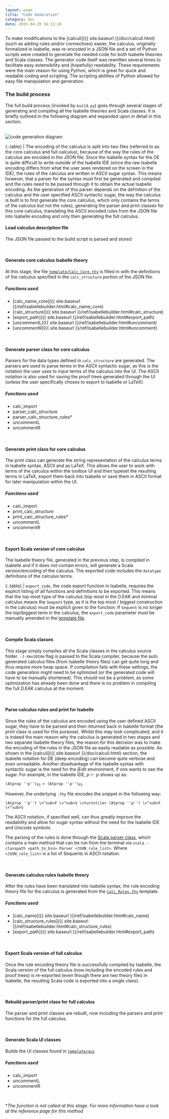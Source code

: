 ```yaml
---
layout: page
title: "Code Generation"
category: doc
date: 2015-04-20 16:13:26
---
```


To make modifications to the [calculi]({{ site.baseurl }}/doc/calculi.html) (such as adding rules and/or connectives) easier, the calculus, originally formalized in Isabelle, was re-encoded in a JSON file and a set of Python scripts were created to generate the needed code for both Isabelle theories and Scala classes. The generator code itself was rewritten several times to facilitate easy extensibility and (hopefully) readability. These requirements were the main reason for using Python, which is great for quick and readable coding and scripting. The scripting abilities of Python allowed for easy file manipulation and generation.

### The build process

The full build process (invoked by `build.py`) goes through several stages of generating and compiling all the Isabelle theories and Scala classes. It is briefly outlined in the following diagram and expanded upon in detail in this section.

<br>

<img style="margin:0 auto;" class="img-responsive" alt="code generation diagram" src="https://cdn.rawgit.com/goodlyrottenapple/calculus-toolbox/c3a314ca9eaf22fbcbc110118a9f3f8191550ff6/_files/gen_dia.svg">

<br>

{:.table}
<span class="glyphicon glyphicon-info-sign"></span> | The encoding of the calculus is split into two files (referred to as the core calculus and full calculus), because of the way the rules of the calculus are encoded in the JSON file. Since the Isabelle syntax for the DE is quite difficult to write outside of the Isabelle IDE (since the raw Isabelle encoding differs from what the user sees rendered on the screen in the IDE), the rules of the calculus are written in ASCII sugar syntax. This means however, that a parser for the syntax must first be generated and compiled and the rules need to be passed through it to obtain the actual Isabelle encoding. As the generation of this parser depends on the definition of the calculus and the user specified ASCII syntactic sugar, the way the calculus is built is to first generate the core calculus, which only contains the terms of the calculus but not the rules), generating the parser and print classes for this core calculus, translating the ASCII encoded rules from the JSON file into Isabelle encoding and only then generating the full calculus.

#### Load calculus description file

The JSON file passed to the build script is parsed and stored

<br>

#### Generate core calculus Isabelle theory

At this stage, the file [`template/Calc_Core.thy`](https://github.com/goodlyrottenapple/calculus-toolbox/blob/master/template/Calc_Core.thy) is filled in with the definitions of the calculus specified in the `calc_structure` portion of the JSON file.

##### Functions used

+   [calc_name_core]({{ site.baseurl }}/ref/isabellebuilder.html#calc_name_core)
+   [calc_structure]({{ site.baseurl }}/ref/isabellebuilder.html#calc_structure)
+   [export_path]({{ site.baseurl }}/ref/isabellebuilder.html#export_path)
+   [uncommentL]({{ site.baseurl }}/ref/isabellebuilder.html#uncomment)
+   [uncommentR]({{ site.baseurl }}/ref/isabellebuilder.html#uncomment)

<br>

#### Generate parser class for core calculus

Parsers for the data types defined in `calc_structure` are generated. The parsers are used to parse terms in the ASCII syntactic sugar, as this is the notation the user uses to input terms of the calculus into the UI. The ASCII notation is also used for saving the proof trees generated through the UI (unless the user specifically choses to export to Isabelle or LaTeX).

##### Functions used

+   calc_import
+   parser_calc_structure
+   parser_calc_structure_rules*
+   uncommentL
+   uncommentR

<br>

#### Generate print class for core calculus

The print class can generate the string representation of the calculus terms in Isabelle syntax, ASCII and as LaTeX. This allows the user to work with terms of the calculus within the toolbox UI and then typeset the resulting terms in LaTeX, export them back into Isabelle or save them in ASCII format for later manipulation within the UI.

##### Functions used

+   calc_import
+   print_calc_structure
+   print_calc_structure_rules*
+   uncommentL
+   uncommentR

<br>

#### Export Scala version of core calculus

The Isabelle theory file, generated in the previous step, is compiled in Isabelle and if it does not contain errors, will generate a Scala version/encoding of the calculus. The exported code includes the `datatype` definitions of the calculus terms.

{:.table}
   <span class="glyphicon glyphicon-exclamation-sign"></span> | `export_code`, the code export function in Isabelle, requires the explicit listing of all functions and definitions to be exported. This means that the top most type of the calculus (top most in the D.EAK and minimal calculus means the `Sequent` type, as it is the top most / biggest construction in the calculus) must be explicit given to the function. If `Sequent` is no longer the top/biggest term in the calculus, the `export_code` parameter must be manually amended in the [template file](https://github.com/goodlyrottenapple/calculus-toolbox/blob/master/template/Calc_Core.thy).

<br>

#### Compile Scala classes

This stage simply compiles all the Scala classes in the calculus source folder. `-J-Xmx1024m` flag is passed to the Scala compiler, because the auto generated calculus files (from Isabelle theory files) can get quite long and thus require more heap space. If compilation fails with these settings, the code generation might need to be optimized (or the generated code will have to be manually shortened). This should not be a problem, as some optimization has already been done and there is no problem in compiling the full D.EAK calculus at the moment.

<br>

#### Parse calculus rules and print for Isabelle

Since the rules of the calculus are encoded using the user defined ASCII sugar, they have to be parsed and then returned back in Isabelle format (the print class is used for this purpose). Whilst this may look complicated, and it is indeed the main reason why the calculus is generated in two stages and two separate Isabelle theory files, the reason for this decision was to make the encoding of the rules in the JSON file as easily readable as possible. As shown in the [calculi]({{ site.baseurl }}/doc/calculi.html) section, the Isabelle notation for DE (deep encoding) can become quite verbose and even unreadable. Another disadvantage of the Isabelle syntax with syntactic sugar is the need for the jEdit environment, if one wants to see the sugar. For example, in the Isabelle IDE, $p \vdash p$ shows up as:

<pre><code>(Atprop ''p'')<sub>FS</sub> ⊢ (Atprop ''p'')<sub>FS</sub></code></pre>

However, the underlying `.thy` file encodes the snippet in the following way:

~~~
(Atprop ''p'') \<^sub>F \<^sub>S \<turnstile> (Atprop ''p'') \<^sub>F \<^sub>S
~~~

The ASCII notation, if specified well, can thus greatly improve the readability and allow for sugar syntax without the need for the Isabelle IDE and Unicode symbols.

The parsing of the rules is done through the [Scala parser class](https://github.com/goodlyrottenapple/calculus-toolbox/blob/master/template/Parser.scala), which contains a main method that can be run from the terminal via `scala -classpath <path_to_bin> Parser <JSON_rule_list>`. Where `<JSON_rule_list>` is a list of Sequents in ASCII notation.

<br>

#### Generate calculus rules Isabelle theory

After the rules have been translated into Isabelle syntax, the rule encoding theory file for the calculus is generated from the [`Calc_Rules.thy`](https://github.com/goodlyrottenapple/calculus-toolbox/blob/master/template/Calc_Rules.thy) template.

##### Functions used

+   [calc_name]({{ site.baseurl }}/ref/isabellebuilder.html#calc_name)
+   [calc_structure_rules]({{ site.baseurl }}/ref/isabellebuilder.html#calc_structure_rules)
+   [export_path]({{ site.baseurl }}/ref/isabellebuilder.html#export_path)

<br>

#### Export Scala version of full calculus

Once the rule encoding theory file is successfully compiled by Isabelle, the Scala version of the full calculus (now including the encoded rules and proof trees)
is re-exported (even though there are two theory files in Isabelle, the resulting Scala code is exported into a single class).

<br>

#### Rebuild parser/print class for full calculus

The parser and print classes are rebuilt, now including the parsers and print functions for the full calculus.

<br>

#### Generate Scala UI classes

Builds the UI classes found in [`template/gui`](https://github.com/goodlyrottenapple/calculus-toolbox/blob/master/template/gui/)

##### Functions used

+   calc_import
+   uncommentL
+   uncommentR

<br>

*_The function is not called at this stage. For more information have a look at the reference page for this method_

